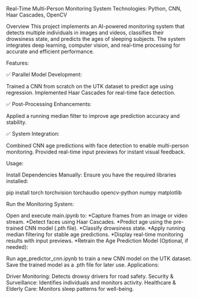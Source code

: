 Real-Time Multi-Person Monitoring System
Technologies: Python, CNN, Haar Cascades, OpenCV

Overview
This project implements an AI-powered monitoring system that detects multiple individuals in images and videos, classifies their drowsiness state, and predicts the ages of sleeping subjects. The system integrates deep learning, computer vision, and real-time processing for accurate and efficient performance.

Features:

✅ Parallel Model Development:

Trained a CNN from scratch on the UTK dataset to predict age using regression.
Implemented Haar Cascades for real-time face detection.

✅ Post-Processing Enhancements:

Applied a running median filter to improve age prediction accuracy and stability.


✅ System Integration:

Combined CNN age predictions with face detection to enable multi-person monitoring.
Provided real-time input previews for instant visual feedback.



Usage:

Install Dependencies Manually:
Ensure you have the required libraries installed:


pip install torch torchvision torchaudio opencv-python numpy matplotlib


Run the Monitoring System:

Open and execute main.ipynb to:
*Capture frames from an image or video stream.
*Detect faces using Haar Cascades.
*Predict age using the pre-trained CNN model (.pth file).
*Classify drowsiness state.
*Apply running median filtering for stable age predictions.
*Display real-time monitoring results with input previews.
*Retrain the Age Prediction Model (Optional, if needed):

Run age_predictor_cnn.ipynb to train a new CNN model on the UTK dataset.
Save the trained model as a .pth file for later use.
Applications:

Driver Monitoring: Detects drowsy drivers for road safety.
Security & Surveillance: Identifies individuals and monitors activity.
Healthcare & Elderly Care: Monitors sleep patterns for well-being.
